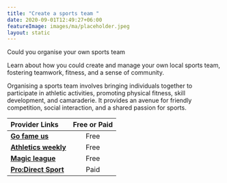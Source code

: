 ```yaml
---
title: "Create a sports team "
date: 2020-09-01T12:49:27+06:00
featureImage: images/ma/placeholder.jpeg
layout: static
---
```


Could you organise your own sports team

Learn about how you could create and manage your own local sports team, fostering teamwork, fitness, and a sense of community.

Organising a sports team involves bringing individuals together to participate in athletic activities, promoting physical fitness, skill development, and camaraderie. It provides an avenue for friendly competition, social interaction, and a shared passion for sports.

| Provider Links      | Free or Paid  |  
| :-----------          | :--------------:      |  
| [**Go fame us**](https://www.gofameus.com/starting-your-own-sports-team/) | Free | 
| [**Athletics weekly**](https://athleticsweekly.com/aw-promotion/the-many-benefits-of-getting-involved-in-team-sports-1039958472/) | Free  | 
| [**Magic league**](https://www.magicleague.co.uk/league-management-advice-guidance/how-to-start-a-sports-league/) | Free  | 
| [**Pro:Direct Sport**](https://www.awin1.com/cread.php?awinmid=6667&awinaffid=1198638&ued=https%3A%2F%2Fwww.prodirectsport.com%2Frunning%2F) | Paid | 
  

<br/><br/>






